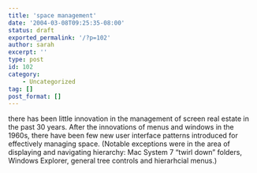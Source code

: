 ```yaml
---
title: 'space management'
date: '2004-03-08T09:25:35-08:00'
status: draft
exported_permalink: '/?p=102'
author: sarah
excerpt: ''
type: post
id: 102
category:
    - Uncategorized
tag: []
post_format: []
---
```

there has been little innovation in the management of screen real estate in the past 30 years. After the innovations of menus and windows in the 1960s, there have been few new user interface patterns introduced for effectively managing space. (Notable exceptions were in the area of displaying and navigating hierarchy: Mac System 7 “twirl down” folders, Windows Explorer, general tree controls and hierarhcial menus.)